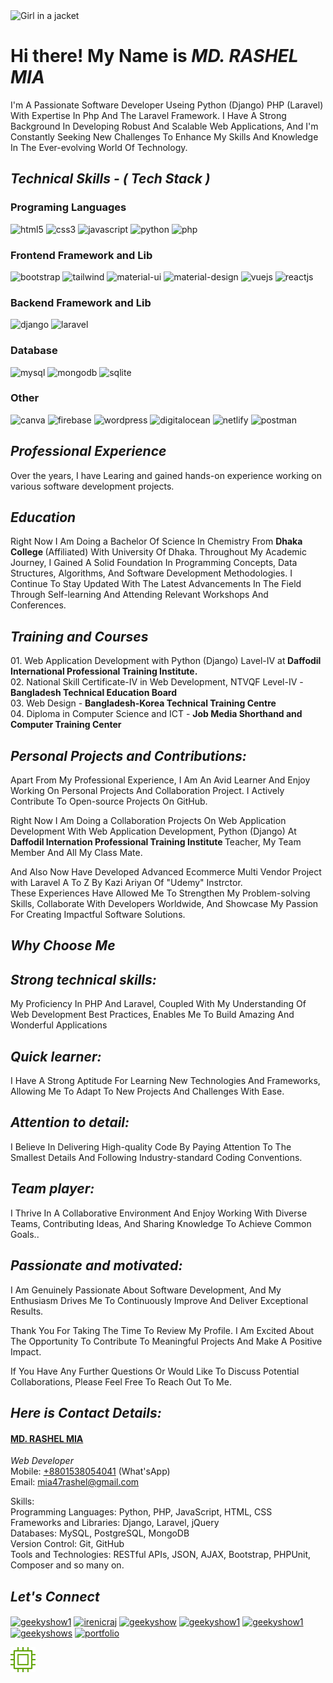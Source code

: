 <!-- <img height="302px" width="100%" src='https://drscdn.500px.org/photo/1070307882/m%3D900/v2?sig=7207434b6c474655363fd40fe24f405bc4a3c69146a5f6e7a51c9a52d68cee3f' alt='PHOTO FOR GITHUB by MD. RASHEL MIA on 500px.com' /> -->
<img  src="https://sumonforajy.com/wp-content/uploads/2023/05/PHOTO-FOR-GITHUB.jpeg" alt="Girl in a jacket" width="100%" height="280px">

<h1>Hi there! My Name is <b> <i>MD. RASHEL MIA</i></b></h1>
I'm A Passionate Software Developer Useing Python (Django) PHP (Laravel) With Expertise In Php And The Laravel Framework. I Have A Strong Background In Developing Robust And Scalable Web Applications, And I'm Constantly Seeking New Challenges To Enhance My Skills And Knowledge In The Ever-evolving World Of Technology. 

<h2> <i>Technical Skills - ( Tech Stack )</i></h2>

<!----------------------------------- Tech Stack Section ------------------------------------>
<h3> Programing Languages</h3>
<p>
    <img src="https://img.shields.io/badge/HTML5-E34F26?style=for-the-badge&logo=html5&logoColor=white" alt="html5" />
    <img src="https://img.shields.io/badge/CSS3-1572B6?style=for-the-badge&logo=css3&logoColor=white" alt="css3" />
    <img src="https://img.shields.io/badge/JavaScript-323330?style=for-the-badge&logo=javascript&logoColor=F7DF1E" alt="javascript" />
    <img src="https://img.shields.io/badge/Python-FFD43B?style=for-the-badge&logo=python&logoColor=blue" alt="python" />
    <img src="https://img.shields.io/badge/PHP-777BB4?style=for-the-badge&logo=php&logoColor=white" alt="php" />
</p>
<h3>Frontend Framework and Lib</h3>
<p>
    <img src="https://img.shields.io/badge/Bootstrap-563D7C?style=for-the-badge&logo=bootstrap&logoColor=white" alt="bootstrap" />
    <img src="https://img.shields.io/badge/Tailwind_CSS-38B2AC?style=for-the-badge&logo=tailwind-css&logoColor=white" alt="tailwind" />
    <img src="https://img.shields.io/badge/Material%20UI-007FFF?style=for-the-badge&logo=mui&logoColor=white" alt="material-ui" />
    <img src="https://img.shields.io/badge/material%20design-757575?style=for-the-badge&logo=material%20design&logoColor=white" alt="material-design" />
    <img src="https://img.shields.io/badge/Vue.js-35495E?style=for-the-badge&logo=vuedotjs&logoColor=4FC08D" alt="vuejs" />
    <img src="https://img.shields.io/badge/React JS-20232A?style=for-the-badge&logo=react&logoColor=61DAFB" alt="reactjs" />
    
</p>
<h3>Backend Framework and Lib</h3>
<p>
    <img src="https://img.shields.io/badge/Django-092E20?style=for-the-badge&logo=django&logoColor=green" alt="django" />
    <img src="https://img.shields.io/badge/Laravel-FF2D20?style=for-the-badge&logo=laravel&logoColor=white" alt="laravel" /> 
</p>
<h3>Database</h3>
<p>
    <img src="https://img.shields.io/badge/MySQL-005C84?style=for-the-badge&logo=mysql&logoColor=white" alt="mysql" />
    <img src="https://img.shields.io/badge/MongoDB-4EA94B?style=for-the-badge&logo=mongodb&logoColor=white" alt="mongodb" />
    <img src="https://img.shields.io/badge/SQLite-07405E?style=for-the-badge&logo=sqlite&logoColor=white" alt="sqlite" />
</p>
<h3>Other</h3>
<p>
    <img src="https://img.shields.io/badge/Canva-%2300C4CC.svg?&style=for-the-badge&logo=Canva&logoColor=white" alt="canva" />
    <img src="https://img.shields.io/badge/firebase-ffca28?style=for-the-badge&logo=firebase&logoColor=black" alt="firebase" />
    <img src="https://img.shields.io/badge/Wordpress-21759B?style=for-the-badge&logo=wordpress&logoColor=white" alt="wordpress" />
    <img src="https://img.shields.io/badge/Digital_Ocean-0080FF?style=for-the-badge&logo=DigitalOcean&logoColor=white" alt="digitalocean" />
    <img src="https://img.shields.io/badge/Netlify-00C7B7?style=for-the-badge&logo=netlify&logoColor=white" alt="netlify" />
    <img src="https://img.shields.io/badge/Postman-FF6C37?style=for-the-badge&logo=Postman&logoColor=white" alt="postman" />
</p>

<!-- Programming Languages: PHP, JavaScript, Python, HTML, CSS
Frameworks and Libraries: Laravel, jQuery
Databases: MySQL, PostgreSQL, MongoDB
Version Control: Git, GitHub
Tools and Technologies: RESTful APIs, JSON, AJAX, Bootstrap, PHPUnit, Composer -->

<h2> <i>Professional Experience</i></h2>

Over the years, I have Learing and  gained hands-on experience working on various software development projects.

<h2> <i>Education</i></h2>
Right Now I Am Doing  a Bachelor Of Science In Chemistry From <b> Dhaka College </b> (Affiliated) With University Of Dhaka. Throughout My Academic Journey, I Gained A Solid Foundation In Programming Concepts, Data Structures, Algorithms, And Software Development Methodologies. I Continue To Stay Updated With The Latest Advancements In The Field Through Self-learning And Attending Relevant Workshops And Conferences.

<h2> <i>Training and Courses</i></h2>
01. Web Application Development with Python (Django) Lavel-IV at<b> Daffodil International Professional Training Institute.</b> <br/>
02. National Skill Certificate-IV in Web Development, NTVQF Level-IV -  <b>Bangladesh Technical Education Board  </b> <br/>
03. Web Design -  <b> Bangladesh-Korea Technical Training Centre  </b>  <br/>
04. Diploma in Computer Science and ICT -  <b> Job Media Shorthand and Computer Training Center  </b>

<h2> <i>Personal Projects and Contributions:</i></h2>
Apart From My Professional Experience, I Am An Avid Learner And Enjoy Working On Personal Projects And Collaboration Project. I Actively Contribute To Open-source Projects On GitHub. </br>

Right Now I Am Doing  a Collaboration Projects On Web Application Development With Web Application Development, Python (Django) At <b>Daffodil Internation Professional Training Institute </b> Teacher, My Team Member And All My Class Mate. </br>

And Also Now Have Developed Advanced Ecommerce Multi Vendor Project  with Laravel A To Z By Kazi Ariyan Of "Udemy" Instrctor. 
</br>
These Experiences Have Allowed Me To Strengthen My Problem-solving Skills, Collaborate With Developers Worldwide, And Showcase My Passion For Creating Impactful Software Solutions.

<h2> <i>Why Choose Me</i></h2>
<h2> <i>Strong technical skills: </i></h2>
My Proficiency In PHP And Laravel, Coupled With My Understanding Of Web Development Best Practices, Enables Me To Build Amazing And Wonderful Applications

<h2> <i>Quick learner: </i></h2>
I Have A Strong Aptitude For Learning New Technologies And Frameworks, Allowing Me To Adapt To New Projects And Challenges With Ease.

<h2> <i>Attention to detail: </i></h2>
I Believe In Delivering High-quality Code By Paying Attention To The Smallest Details And Following Industry-standard Coding Conventions.

<h2> <i>Team player: </i></h2>
I Thrive In A Collaborative Environment And Enjoy Working With Diverse Teams, Contributing Ideas, And Sharing Knowledge To Achieve Common Goals..

<h2> <i>Passionate and motivated: </i></h2>
I Am Genuinely Passionate About Software Development, And My Enthusiasm Drives Me To Continuously Improve And Deliver Exceptional Results.

Thank You For Taking The Time To Review My Profile. I Am Excited About The Opportunity To Contribute To Meaningful Projects And Make A Positive Impact. 

If You Have Any Further Questions Or Would Like To Discuss Potential Collaborations, Please Feel Free To Reach Out To Me.

<h2> <i>Here is Contact Details: </i></h2>
<h4> <u>MD. RASHEL MIA</u> </H4>
<i>Web Developer</i> <br>
Mobile: <a href="tel:8801538054041">+8801538054041</a> (What'sApp)<br>
Email: <a href="mailto:mia47rashel@gmail.com">mia47rashel@gmail.com</a>
 </br>

Skills: <br>
Programming Languages: Python, PHP, JavaScript, HTML, CSS </br>
Frameworks and Libraries: Django, Laravel, jQuery </br>
Databases: MySQL, PostgreSQL, MongoDB </br>
Version Control: Git, GitHub </br>
Tools and Technologies: RESTful APIs, JSON, AJAX, Bootstrap, PHPUnit, Composer and so many on. </br>

<!----------------------------------- Social Media Links Section ------------------------------------>

<h2><i>Let's Connect</i></h2>
<p align="left" >
   <a href="https://twitter.com/MdArgentum" target="blank"><img align="center" src="https://raw.githubusercontent.com/rahuldkjain/github-profile-readme-generator/master/src/images/icons/Social/twitter.svg" alt="geekyshow1" height="30" width="40" /></a>
  <a href="https://linkedin.com/in/MdArgentum" target="blank"><img align="center" src="https://raw.githubusercontent.com/rahuldkjain/github-profile-readme-generator/master/src/images/icons/Social/linked-in-alt.svg" alt="irenicraj" height="30" width="40" /></a>
  <a href="https://www.facebook.com/MD.RASHELMIA" target="blank"><img align="center" src="https://raw.githubusercontent.com/rahuldkjain/github-profile-readme-generator/master/src/images/icons/Social/facebook.svg" alt="geekyshow" height="30" width="40" /></a>
  <a href="https://instagram.com/MdArgentum" target="blank"><img align="center" src="https://raw.githubusercontent.com/rahuldkjain/github-profile-readme-generator/master/src/images/icons/Social/instagram.svg" alt="geekyshow1" height="30" width="40" /></a>
  <a href="#" target="blank"><img align="center" src="https://raw.githubusercontent.com/rahuldkjain/github-profile-readme-generator/master/src/images/icons/Social/youtube.svg" alt="geekyshow1" height="30" width="40" /></a>
  <a href="#" target="blank"><img align="center" src="https://cdn1.iconfinder.com/data/icons/social-media-vol-3/24/_wordpress-512.png" alt="geekyshows" height="30" width="30" /></a>
  <a href="#" target="blank"><img align="center" src="https://cdn3.iconfinder.com/data/icons/social-media-2068/64/_p-512.png" alt="portfolio" height="30" width="30" /></a>
</p>


<a href='https://docs.github.com/en/developers'><img src='https://raw.githubusercontent.com/acervenky/animated-github-badges/master/assets/devbadge.gif' width='40' height='40'></a> 
  



